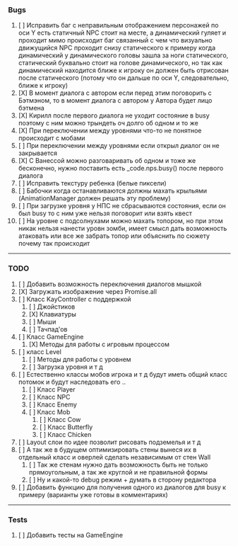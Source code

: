 ### Bugs
1) [ ] Исправить баг с неправильным отображением персонажей по оси Y есть статичный NPC стоит на месте, а динамический гуляет и проходит мимо происходит баг связанный с чем что визуально движущийcя NPC проходит снизу статического к примеру когда динамический у динамического головы зашла за ноги статического, статический буквально стоит на голове динамического, но так как динамический находится ближе к игроку он должен быть отрисован после статического (потому что он дальше по оси Y, следовательно, ближе к игроку)
2) [X] В момент диалога с автором если перед этим поговорить с Бэтмэном, то в момент диалога с автором у Автора будет лицо бэтмена
3) [X] Кирилл после первого диалога не уходит состояние в busy поэтому с ним можно трындеть оч долго об одном и то же
4) [X] При переключении между уровнями что-то не понятное происходит с мобами
5) [ ] При переключении между уровнями если открыл диалог он не закрывается
6) [X] С Ванессой можно разговаривать об одном и тоже же бесконечно, нужно поставить есть _code.nps.busy() после первого диалога
7) [ ] Исправить текстуру ребенка (белые пиксели)
8) [ ] Бабочки когда останавливаются должны махать крыльями (AnimationManager должен решать эту проблему)
9) [ ] При загрузке уровня у НПС не сбрасываются состояния, если он был busy то с ним уже нельзя поговорит или взять квест
10) [ ] На уровне с подсолнухами можно махать топором, но при этом никак нельзя нанести уровн зомби, имеет смысл дать возможность атаковать или все же забрать топор или объяснить по сюжету почему так происходит
---
### TODO
1) [ ] Добавить возможность переключения диалогов мышкой
2) [X] Загружать изображение через Promise.all
3) [ ] Класс KayController с поддержкой
   1) [ ] Джойстиков
   2) [X] Клавиатуры
   3) [ ] Мыши
   4) [ ] Тачпад'ов
4) [ ] Класс GameEngine
   1) [X] Методы для работы с игровым процессом
5) [ ] класс Level
   1) [ ] Методы для работы с уровнем
   2) [ ] Загрузка уровня и т д
6) [ ] Естественно классы мобов игрока и т д будут иметь общий класс потомок и будут наследовать его ..
   1) [ ] Класс Player
   2) [ ] Класс NPC
   3) [ ] Класс Enemy
   4) [ ] Класс Mob
      1) [ ] Класс Cow
      2) [ ] Класс Butterfly
      3) [ ] Класс Chicken
7) [ ] Layout слои по идее позволит рисовать подземелья и т д
8) [ ] А так же в будущем оптимизировать стены вынеся их в отдельный класс и оверлей сделать независимым от стен Wall
   1) [ ] Так же стенам нужно дать возможность быть не только прямоугольным, а так же круглой и не правильной формы
   2) [ ] Ну и какой-то debug режим + думать в сторону редактора
9) [ ] Добавить функцию для получения одного из диалогов для busy к примеру (варианты уже готовы в комментариях)
---
### Tests
1) [ ] Добавить тесты на GameEngine
